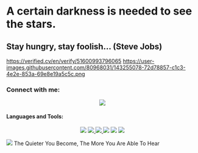 # A certain darkness is needed to see the stars. 
## Stay hungry, stay foolish... (Steve Jobs) 

https://verified.cv/en/verify/51600993796065
https://user-images.githubusercontent.com/80968031/143255078-72d78857-c1c3-4e2e-853a-69e8e19a5c5c.png  

### Connect with me:


 <p align ="center">
 <a href ="https://www.linkedin.com/in/mustafayasar44/" target ="_blank"> <img src="https://img.icons8.com/doodle/48/000000/linkedin--v2.png"/></a> 
 <a href ="https://discord.com/" target ="_blank"> </a>
 
 

#### Languages and Tools:


<p align = "center">
 <a href ="https://www.java.com" target ="_blank"> <img src="https://img.icons8.com/nolan/64/java-coffee-cup-logo.png"/></a> 
 <a href ="https://hibernate.org/  target ="_blank"> <img src="https://user-images.githubusercontent.com/80968031/143249225-730c2a2a-b9eb-4d13-bfc6-783f5ba2b735.png"</a>
 <a href ="https://spring.io/  target ="_blank"> <img src="https://user-images.githubusercontent.com/80968031/143249577-6c3205c7-f736-48c3-955b-4e882e1fddad.png"</a>
 <a href ="https://www.microsoft.com/tr-tr/sql-server/sql-server-2019" target ="_blank"> <img src="https://img.icons8.com/color/48/000000/microsoft-sql-server.png"/></a>
 <a href ="https://www.docker.com/" target ="_blank"> <img src="https://user-images.githubusercontent.com/80968031/143250166-f383d00e-92ac-4840-abd5-c070af9bc5e7.png"/></a>  
 <a href ="https://docs.microsoft.com/tr-tr/visualstudio/get-started/csharp/?view=vs-2019" target ="_blank"> <img src="https://img.icons8.com/ios-filled/50/000000/c-sharp-logo.png"/></a> 
 
  
  <img src="https://img.icons8.com/color/48/000000/kali-linux.png"/> The Quieter You Become, The More You Are Able To Hear
